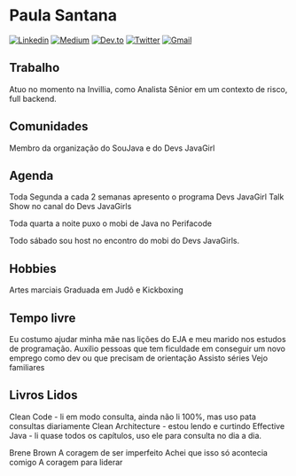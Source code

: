 

<!--
**psanrosa13/psanrosa13** is a ✨ _special_ ✨ repository because its `README.md` (this file) appears on your GitHub profile.

Here are some ideas to get you started:

- 🔭 I’m currently working on ...
- 🌱 I’m currently learning ...
- 👯 I’m looking to collaborate on ...
- 🤔 I’m looking for help with ...
- 💬 Ask me about ...
- 📫 How to reach me: ...
- 😄 Pronouns: ...
- ⚡ Fun fact: ...
-->

# Paula Santana

[![Linkedin](https://img.shields.io/badge/LinkedIn-blue?style=for-the-badge&logo=Linkedin)](https://www.linkedin.com/in/paula-macedo-santana-dev/)
[![Medium](https://img.shields.io/badge/Medium-black?style=for-the-badge&logo=Medium)](https://medium.com/@paulasantana)
[![Dev.to](https://img.shields.io/badge/Dev.To-Profile-lightgrey)](https://dev.to/psanrosa13)
[![Twitter](https://img.shields.io/twitter/url?style=social&url=Twitter)](https://twitter.com/psanrosa13)
[![Gmail](https://img.shields.io/badge/-Gmail-c14438?style=for-the-badge&logo=Gmail&logoColor=white&link=mailto:psanrosa13@gmail.com)](mailto:psanrosa13@gmail.com)


## Trabalho

Atuo no momento na Invillia, como Analista Sênior em um contexto de risco, full backend.

## Comunidades

Membro da organização do SouJava e do Devs JavaGirl

## Agenda

Toda Segunda a cada  2 semanas apresento o programa Devs JavaGirl Talk Show no canal do Devs JavaGirls

Toda quarta a noite puxo o mobi de Java no Perifacode

Todo sábado sou host no encontro do mobi do Devs JavaGirls.

## Hobbies

Artes marciais
Graduada em Judô e Kickboxing

## Tempo livre

Eu costumo ajudar minha mãe nas lições do EJA e meu marido nos estudos de programação.
Auxilio pessoas que tem ficuldade em conseguir um novo emprego como dev ou que precisam de orientação
Assisto séries
Vejo familiares

## Livros Lidos

Clean Code - li em modo consulta, ainda não li 100%, mas uso pata consultas diariamente
Clean Architecture - estou lendo e curtindo
Effective Java - li quase todos os capítulos, uso ele para consulta no dia a dia.

Brene Brown
A coragem de ser imperfeito
Achei que isso só acontecia comigo
A coragem para liderar


